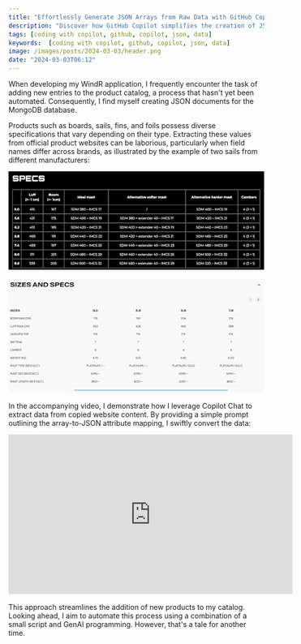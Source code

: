 ```yaml
---
title: "Effortlessly Generate JSON Arrays from Raw Data with GitHub Copilot"
description: "Discover how GitHub Copilot simplifies the creation of JSON arrays from raw data, streamlining the process of updating product catalogs"
tags: [coding with copilot, github, copilot, json, data]
keywords:  [coding with copilot, github, copilot, json, data]
image: /images/posts/2024-03-03/header.png
date: "2024-03-03T06:12"
---
```


When developing my WindR application, I frequently encounter the task of adding new entries to the product catalog, a process that hasn't yet been automated. Consequently, I find myself creating JSON documents for the MongoDB database.

Products such as boards, sails, fins, and foils possess diverse specifications that vary depending on their type. Extracting these values from official product websites can be laborious, particularly when field names differ across brands, as illustrated by the example of two sails from different manufacturers:

![Patrik](/images/posts/2024-03-03/patrik.png)

![Duotone](/images/posts/2024-03-03/duotone.png)

In the accompanying video, I demonstrate how I leverage Copilot Chat to extract data from copied website content. By providing a simple prompt outlining the array-to-JSON attribute mapping, I swiftly convert the data:


<iframe width="560" height="315" src="https://www.youtube.com/embed/WrfpGJz-2B4?si=vuMaeAGf-DuSCA7g" title="YouTube video player" frameborder="0" allow="accelerometer; autoplay; clipboard-write; encrypted-media; gyroscope; picture-in-picture; web-share" allowfullscreen></iframe>


This approach streamlines the addition of new products to my catalog. Looking ahead, I aim to automate this process using a combination of a small script and GenAI programming. However, that's a tale for another time.

